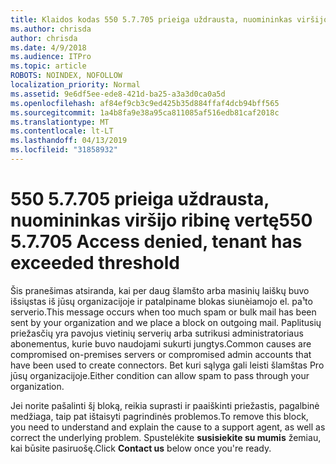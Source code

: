 ```yaml
---
title: Klaidos kodas 550 5.7.705 prieiga uždrausta, nuomininkas viršijo ribinę vertę
ms.author: chrisda
author: chrisda
ms.date: 4/9/2018
ms.audience: ITPro
ms.topic: article
ROBOTS: NOINDEX, NOFOLLOW
localization_priority: Normal
ms.assetid: 9e6df5ee-ede8-421d-ba25-a3a3d0ca0a5d
ms.openlocfilehash: af84ef9cb3c9ed425b35d884ffaf4dcb94bff565
ms.sourcegitcommit: 1a4b8fa9e38a95ca811085af516edb81caf2018c
ms.translationtype: MT
ms.contentlocale: lt-LT
ms.lasthandoff: 04/13/2019
ms.locfileid: "31858932"
---
```

# <a name="550-57705-access-denied-tenant-has-exceeded-threshold"></a><span data-ttu-id="b7e17-102">550 5.7.705 prieiga uždrausta, nuomininkas viršijo ribinę vertę</span><span class="sxs-lookup"><span data-stu-id="b7e17-102">550 5.7.705 Access denied, tenant has exceeded threshold</span></span>

<span data-ttu-id="b7e17-103">Šis pranešimas atsiranda, kai per daug šlamšto arba masinių laiškų buvo išsiųstas iš jūsų organizacijoje ir patalpiname blokas siunèiamojo el. pa¹to serverio.</span><span class="sxs-lookup"><span data-stu-id="b7e17-103">This message occurs when too much spam or bulk mail has been sent by your organization and we place a block on outgoing mail.</span></span>
<span data-ttu-id="b7e17-104">Paplitusių priežasčių yra pavojus vietinių serverių arba sutrikusi administratoriaus abonementus, kurie buvo naudojami sukurti jungtys.</span><span class="sxs-lookup"><span data-stu-id="b7e17-104">Common causes are compromised on-premises servers or compromised admin accounts that have been used to create connectors.</span></span> <span data-ttu-id="b7e17-105">Bet kuri sąlyga gali leisti šlamštas Pro jūsų organizacijoje.</span><span class="sxs-lookup"><span data-stu-id="b7e17-105">Either condition can allow spam to pass through your organization.</span></span>

<span data-ttu-id="b7e17-106">Jei norite pašalinti šį bloką, reikia suprasti ir paaiškinti priežastis, pagalbinė medžiaga, taip pat ištaisyti pagrindinės problemos.</span><span class="sxs-lookup"><span data-stu-id="b7e17-106">To remove this block, you need to understand and explain the cause to a support agent, as well as correct the underlying problem.</span></span>
<span data-ttu-id="b7e17-107">Spustelėkite **susisiekite su mumis** žemiau, kai būsite pasiruošę.</span><span class="sxs-lookup"><span data-stu-id="b7e17-107">Click **Contact us** below once you're ready.</span></span>
